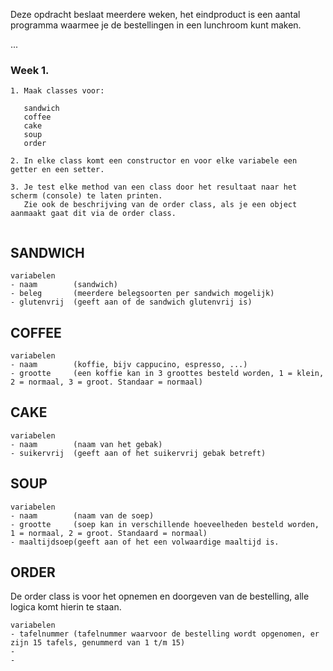 
Deze opdracht beslaat meerdere weken, het eindproduct is een aantal programma waarmee je de bestellingen in een lunchroom kunt maken.

...
### Week 1.
```
1. Maak classes voor: 
   
   sandwich
   coffee
   cake
   soup
   order
   
2. In elke class komt een constructor en voor elke variabele een getter en een setter.

3. Je test elke method van een class door het resultaat naar het scherm (console) te laten printen.
   Zie ook de beschrijving van de order class, als je een object aanmaakt gaat dit via de order class.


```

## SANDWICH 
``` 
variabelen
- naam        (sandwich)
- beleg       (meerdere belegsoorten per sandwich mogelijk)
- glutenvrij  (geeft aan of de sandwich glutenvrij is)
```

## COFFEE
```
variabelen
- naam        (koffie, bijv cappucino, espresso, ...)
- grootte     (een koffie kan in 3 groottes besteld worden, 1 = klein, 2 = normaal, 3 = groot. Standaar = normaal)
```

## CAKE
```
variabelen
- naam        (naam van het gebak)
- suikervrij  (geeft aan of het suikervrij gebak betreft)
```

## SOUP
```
variabelen
- naam        (naam van de soep)
- grootte     (soep kan in verschillende hoeveelheden besteld worden, 1 = normaal, 2 = groot. Standaard = normaal)
- maaltijdsoep(geeft aan of het een volwaardige maaltijd is.
```

## ORDER
De order class is voor het opnemen en doorgeven van de bestelling, alle logica komt hierin te staan.
```
variabelen
- tafelnummer (tafelnummer waarvoor de bestelling wordt opgenomen, er zijn 15 tafels, genummerd van 1 t/m 15)
- 
- 
```
